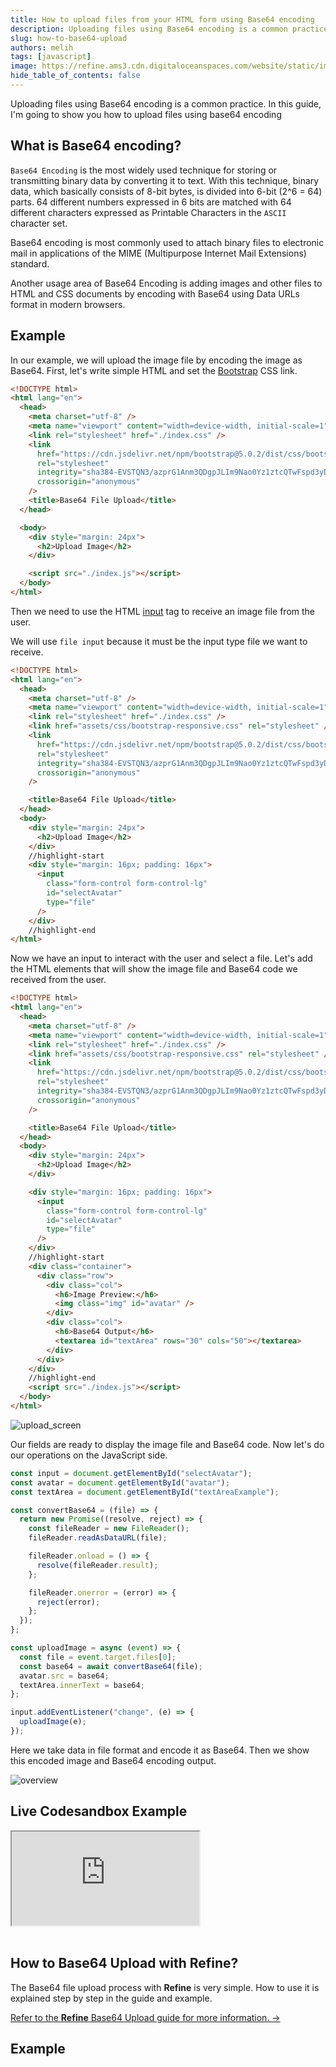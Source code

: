 ```yaml
---
title: How to upload files from your HTML form using Base64 encoding
description: Uploading files using Base64 encoding is a common practice. In this guide, I'm going to show you how to upload files using base64 encoding
slug: how-to-base64-upload
authors: melih
tags: [javascript]
image: https://refine.ams3.cdn.digitaloceanspaces.com/website/static/img/placeholder.png
hide_table_of_contents: false
---
```


Uploading files using Base64 encoding is a common practice. In this guide, I'm going to show you how to upload files using base64 encoding

<!--truncate-->

## What is Base64 encoding?

`Base64 Encoding` is the most widely used technique for storing or transmitting binary data by converting it to text. With this technique, binary data, which basically consists of 8-bit bytes, is divided into 6-bit (2^6 = 64) parts. 64 different numbers expressed in 6 bits are matched with 64 different characters expressed as Printable Characters in the `ASCII` character set.

Base64 encoding is most commonly used to attach binary files to electronic mail in applications of the MIME (Multipurpose Internet Mail Extensions) standard.

Another usage area of ​​Base64 Encoding is adding images and other files to HTML and CSS documents by encoding with Base64 using Data URLs format in modern browsers.

## Example

In our example, we will upload the image file by encoding the image as Base64. First, let's write simple HTML and set the [Bootstrap](https://getbootstrap.com/docs/5.1/getting-started/introduction/) CSS link.

```html
<!DOCTYPE html>
<html lang="en">
  <head>
    <meta charset="utf-8" />
    <meta name="viewport" content="width=device-width, initial-scale=1" />
    <link rel="stylesheet" href="./index.css" />
    <link
      href="https://cdn.jsdelivr.net/npm/bootstrap@5.0.2/dist/css/bootstrap.min.css"
      rel="stylesheet"
      integrity="sha384-EVSTQN3/azprG1Anm3QDgpJLIm9Nao0Yz1ztcQTwFspd3yD65VohhpuuCOmLASjC"
      crossorigin="anonymous"
    />
    <title>Base64 File Upload</title>
  </head>

  <body>
    <div style="margin: 24px">
      <h2>Upload Image</h2>
    </div>

    <script src="./index.js"></script>
  </body>
</html>
```

Then we need to use the HTML [input](https://developer.mozilla.org/en-US/docs/Web/HTML/Element/input/file) tag to receive an image file from the user.

We will use `file input` because it must be the input type file we want to receive.

```html
<!DOCTYPE html>
<html lang="en">
  <head>
    <meta charset="utf-8" />
    <meta name="viewport" content="width=device-width, initial-scale=1" />
    <link rel="stylesheet" href="./index.css" />
    <link href="assets/css/bootstrap-responsive.css" rel="stylesheet" />
    <link
      href="https://cdn.jsdelivr.net/npm/bootstrap@5.0.2/dist/css/bootstrap.min.css"
      rel="stylesheet"
      integrity="sha384-EVSTQN3/azprG1Anm3QDgpJLIm9Nao0Yz1ztcQTwFspd3yD65VohhpuuCOmLASjC"
      crossorigin="anonymous"
    />

    <title>Base64 File Upload</title>
  </head>
  <body>
    <div style="margin: 24px">
      <h2>Upload Image</h2>
    </div>
    //highlight-start
    <div style="margin: 16px; padding: 16px">
      <input
        class="form-control form-control-lg"
        id="selectAvatar"
        type="file"
      />
    </div>
    //highlight-end
</html>
```

Now we have an input to interact with the user and select a file. Let's add the HTML elements that will show the image file and Base64 code we received from the user.

```html
<!DOCTYPE html>
<html lang="en">
  <head>
    <meta charset="utf-8" />
    <meta name="viewport" content="width=device-width, initial-scale=1" />
    <link rel="stylesheet" href="./index.css" />
    <link href="assets/css/bootstrap-responsive.css" rel="stylesheet" />
    <link
      href="https://cdn.jsdelivr.net/npm/bootstrap@5.0.2/dist/css/bootstrap.min.css"
      rel="stylesheet"
      integrity="sha384-EVSTQN3/azprG1Anm3QDgpJLIm9Nao0Yz1ztcQTwFspd3yD65VohhpuuCOmLASjC"
      crossorigin="anonymous"
    />

    <title>Base64 File Upload</title>
  </head>
  <body>
    <div style="margin: 24px">
      <h2>Upload Image</h2>
    </div>

    <div style="margin: 16px; padding: 16px">
      <input
        class="form-control form-control-lg"
        id="selectAvatar"
        type="file"
      />
    </div>
    //highlight-start
    <div class="container">
      <div class="row">
        <div class="col">
          <h6>Image Preview:</h6>
          <img class="img" id="avatar" />
        </div>
        <div class="col">
          <h6>Base64 Output</h6>
          <textarea id="textArea" rows="30" cols="50"></textarea>
        </div>
      </div>
    </div>
    //highlight-end
    <script src="./index.js"></script>
  </body>
</html>
```

<img src="https://refine.ams3.cdn.digitaloceanspaces.com/blog/2021-12-22-base64-upload/upload.png" alt="upload_screen" />
<br />

Our fields are ready to display the image file and Base64 code. Now let's do our operations on the JavaScript side.

```jsx
const input = document.getElementById("selectAvatar");
const avatar = document.getElementById("avatar");
const textArea = document.getElementById("textAreaExample");

const convertBase64 = (file) => {
  return new Promise((resolve, reject) => {
    const fileReader = new FileReader();
    fileReader.readAsDataURL(file);

    fileReader.onload = () => {
      resolve(fileReader.result);
    };

    fileReader.onerror = (error) => {
      reject(error);
    };
  });
};

const uploadImage = async (event) => {
  const file = event.target.files[0];
  const base64 = await convertBase64(file);
  avatar.src = base64;
  textArea.innerText = base64;
};

input.addEventListener("change", (e) => {
  uploadImage(e);
});
```

Here we take data in file format and encode it as Base64. Then we show this encoded image and Base64 encoding output.

<img src="https://refine.ams3.cdn.digitaloceanspaces.com/blog/2021-12-22-base64-upload/overview.png" alt="overview" />
<br />

## Live Codesandbox Example

<iframe src="https://codesandbox.io/embed/base64-upload-file-h3yy0?autoresize=1&fontsize=14&theme=dark&view=preview"
     style={{width: "100%", height:"80vh", border: "0px", borderRadius: "8px", overflow:"hidden"}}
     title="base64-upload-file"
     allow="accelerometer; ambient-light-sensor; camera; encrypted-media; geolocation; gyroscope; hid; microphone; midi; payment; usb; vr; xr-spatial-tracking"
     sandbox="allow-forms allow-modals allow-popups allow-presentation allow-same-origin allow-scripts"
></iframe>

<br/>
<br/>

## How to Base64 Upload with Refine?

The Base64 file upload process with **Refine** is very simple. How to use it is explained step by step in the guide and example.

[Refer to the **Refine** Base64 Upload guide for more information. →](https://refine.dev/docs/guides-and-concepts/upload/base64-upload/)

## Example

<CodeSandboxExample path="upload-antd-base64" />
